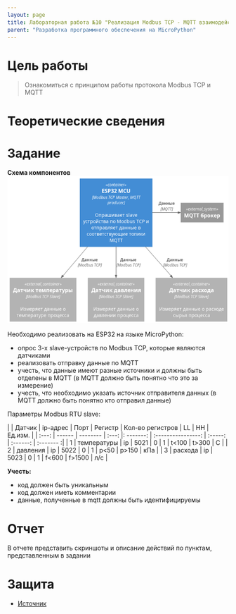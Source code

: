 ```yaml
---
layout: page
title: Лабораторная работа №10 "Реализация Modbus TCP - MQTT взаимодействия"
parent: "Разработка программного обеспечения на MicroPython"
---
```



# Цель работы
> Ознакомиться с принципом работы протокола Modbus TCP и MQTT

# Теоретические сведения

# Задание
**Схема компонентов**
![Схема взаимодействия компонентов](static/scheme.png)

Необходимо реализовать на ESP32 на языке MicroPython:
* опрос 3-х slave-устройств по Modbus TCP, которые являются датчиками
* реализовать отправку данные по MQTT
* учесть, что данные имеют разные источники и должны быть отделены в MQTT (в MQTT должно быть понятно что это за измерение)
* учесть, что необходимо указать источник отправителя данных (в MQTT должно быть понятно кто отправил данные)

<!-- 40 - 360 -->
<!-- 100 - 300 -->

<!-- 20 - 180 -->
<!-- 50 - 150 -->

<!-- 200 - 1800 -->
<!-- 600 - 1500 -->

Параметры Modbus RTU slave:

|       | Датчик | ip-адрес | Порт  | Регистр | Кол-во регистров | LL | HH | Ед.изм. |
| :---: | ------ | -------- | :---: |: -------: | :----------------: | :-----: | :------: | :------- :|
|   1   | температуры | ip       | 5021 | 0       | 1                | t<100 | t>300  | С       |
|   2   | давления    | ip       | 5022 | 0       | 1                | p<50  | p>150  | кПа     |
|   3   | расхода     | ip       | 5023 | 0       | 1                | f<600 | f>1500 | л/с     |

**Учесть:**
* код должен быть уникальным
* код должен иметь комментарии
* данные, полученные в mqtt должны быть идентифицируемы

# Отчет
В отчете представить скриншоты и описание действий по пунктам, представленным в задании

# Защита
* [Источник]()
